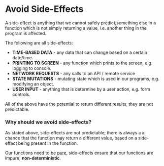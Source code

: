 # Avoid Side-Effects

A side-effect is anything that we cannot safely predict;something else in a function which is not simply returning a value, i.e. another thing in the program is affected.

The following are all side-effects:

- **TIME-BASED DATA** - any data that can change based on a certain date/time.
- **PRINTING TO SCREEN** - any function which prints to the screen, e.g. logging to console.
- **NETWORK REQUESTS** - any calls to an API / remote service
- **STATE MUTATIONS** - mutating state which is used in our programs, e.g. modifying an object.
- **USER INPUT** - anything that is determine by a user action, e.g. form controls.

All of the above have the potential to return different results; they are not predictable.

### Why should we avoid side-effects?

As stated above, side-effects are not predictable; there is always a a chance that the function may return a different value, based on a side-effect being present in the function.

Our functions need to be [pure](../pure-functions), side-effects ensure that our functions are impure; **non-deterministic**.

